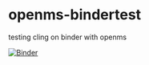 # openms-bindertest
testing cling on binder with openms

[![Binder](https://mybinder.org/badge_logo.svg)](https://mybinder.org/v2/gh/jpfeuffer/openms-bindertest/main)
